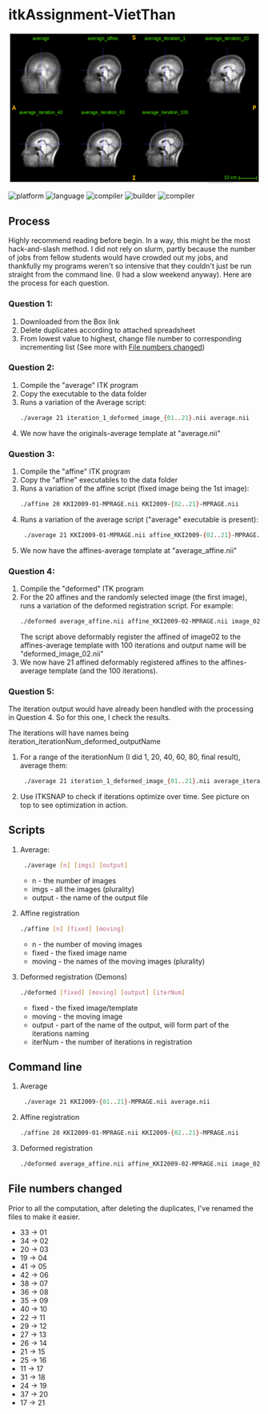 # itkAssignment-VietThan

<p align="center"><img src="Results.png" width=500></p>

<p align="left">
	<img src="https://img.shields.io/badge/platform-ubuntu-blueviolet?style=for-the-badge"
			 alt="platform">
	<img src="https://img.shields.io/badge/language-C++11-green?style=for-the-badge"
			 alt="language">
  	<img src="https://img.shields.io/badge/compiler-GCC 5.4.0-green?style=for-the-badge"
			 alt="compiler">
	<img src="https://img.shields.io/badge/builder-cmake 3.7.1-green?style=for-the-badge"
			 alt="builder">
	<img src="https://img.shields.io/badge/library-ITK 4.12.2|Python2.7.12-critical?style=for-the-badge"
			 alt="compiler">
</p>

## Process

Highly recommend reading before begin. In a way, this might be the most hack-and-slash method. I did not rely on slurm, partly because the number of jobs from fellow students would have crowded out my jobs, and thankfully my programs weren't so intensive that they couldn't just be run straight from the command line. (I had a slow weekend anyway). Here are the process for each question.

### Question 1:

1. Downloaded from the Box link
2. Delete duplicates according to attached spreadsheet
3. From lowest value to highest, change file number to corresponding incrementing list (See more with [File numbers changed](#file-numbers-changed))

### Question 2:

1. Compile the "average" ITK program
2. Copy the executable to the data folder
3. Runs a variation of the Average script:
   ```bash
   ./average 21 iteration_1_deformed_image_{01..21}.nii average.nii
   ```
4. We now have the originals-average template at "average.nii"

### Question 3:

1. Compile the "affine" ITK program
2. Copy the "affine" executables to the data folder
3. Runs a variation of the affine script (fixed image being the 1st image):
   ```bash
   ./affine 20 KKI2009-01-MPRAGE.nii KKI2009-{02..21}-MPRAGE.nii
   ```
4. Runs a variation of the average script ("average" executable is present):
   ```bash
    ./average 21 KKI2009-01-MPRAGE.nii affine_KKI2009-{02..21}-MPRAGE.nii average_affine.nii
    ```
5. We now have the affines-average template at "average_affine.nii"

### Question 4:

1. Compile the "deformed" ITK program
2. For the 20 affines and the randomly selected image (the first image), runs a variation of the deformed registration script. For example:
   ```bash
   ./deformed average_affine.nii affine_KKI2009-02-MPRAGE.nii image_02.nii 100
   ```
   The script above deformably register the affined of image02 to the affines-average template with 100 iterations and output name will be "deformed_image_02.nii"
3. We now have 21 affined deformably registered affines to the affines-average template (and the 100 iterations).

### Question 5:
The iteration output would have already been handled with the processing in Question 4. So for this one, I check the results.

The iterations will have names being iteration_iterationNum_deformed_outputName

1. For a range of the iterationNum (I did 1, 20, 40, 60, 80, final result), average them:
   ```bash
    ./average 21 iteration_1_deformed_image_{01..21}.nii average_iteration_1.nii
    ```
2. Use ITKSNAP to check if iterations optimize over time. See picture on top to see optimization in action.

## Scripts

1. Average:
   ```bash
    ./average [n] [imgs] [output]
    ```
   - n       - the number of images
   - imgs    - all the images (plurality)
   - output  - the name of the output file
    
2. Affine registration
   ```bash
   ./affine [n] [fixed] [moving]
   ```
   - n       - the number of moving images
   - fixed   - the fixed image name
   - moving  - the names of the moving images (plurality)
   
   
3. Deformed registration (Demons)
   ```bash
   ./deformed [fixed] [moving] [output] [iterNum]
   ```
   - fixed   - the fixed image/template
   - moving  - the moving image
   - output  - part of the name of the output, will form part of the iterations naming
   - iterNum - the number of iterations in registration

## Command line

1. Average
   ```bash
    ./average 21 KKI2009-{01..21}-MPRAGE.nii average.nii
    ```
2. Affine registration
   ```bash
   ./affine 20 KKI2009-01-MPRAGE.nii KKI2009-{02..21}-MPRAGE.nii
   ```
3. Deformed registration
   ```bash
   ./deformed average_affine.nii affine_KKI2009-02-MPRAGE.nii image_02.nii 100
   ```
      
## File numbers changed
Prior to all the computation, after deleting the duplicates, I've renamed the files to make it easier.

- 33 -> 01
- 34 -> 02
- 20 -> 03
- 19 -> 04
- 41 -> 05
- 42 -> 06
- 38 -> 07
- 36 -> 08
- 35 -> 09
- 40 -> 10
- 22 -> 11
- 29 -> 12
- 27 -> 13
- 26 -> 14
- 21 -> 15
- 25 -> 16
- 11 -> 17
- 31 -> 18
- 24 -> 19
- 37 -> 20
- 17 -> 21 

